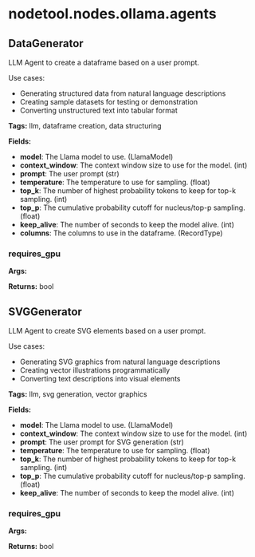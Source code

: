 # nodetool.nodes.ollama.agents

## DataGenerator

LLM Agent to create a dataframe based on a user prompt.

Use cases:
- Generating structured data from natural language descriptions
- Creating sample datasets for testing or demonstration
- Converting unstructured text into tabular format

**Tags:** llm, dataframe creation, data structuring

**Fields:**
- **model**: The Llama model to use. (LlamaModel)
- **context_window**: The context window size to use for the model. (int)
- **prompt**: The user prompt (str)
- **temperature**: The temperature to use for sampling. (float)
- **top_k**: The number of highest probability tokens to keep for top-k sampling. (int)
- **top_p**: The cumulative probability cutoff for nucleus/top-p sampling. (float)
- **keep_alive**: The number of seconds to keep the model alive. (int)
- **columns**: The columns to use in the dataframe. (RecordType)

### requires_gpu

**Args:**

**Returns:** bool


## SVGGenerator

LLM Agent to create SVG elements based on a user prompt.

Use cases:
- Generating SVG graphics from natural language descriptions
- Creating vector illustrations programmatically
- Converting text descriptions into visual elements

**Tags:** llm, svg generation, vector graphics

**Fields:**
- **model**: The Llama model to use. (LlamaModel)
- **context_window**: The context window size to use for the model. (int)
- **prompt**: The user prompt for SVG generation (str)
- **temperature**: The temperature to use for sampling. (float)
- **top_k**: The number of highest probability tokens to keep for top-k sampling. (int)
- **top_p**: The cumulative probability cutoff for nucleus/top-p sampling. (float)
- **keep_alive**: The number of seconds to keep the model alive. (int)

### requires_gpu

**Args:**

**Returns:** bool


